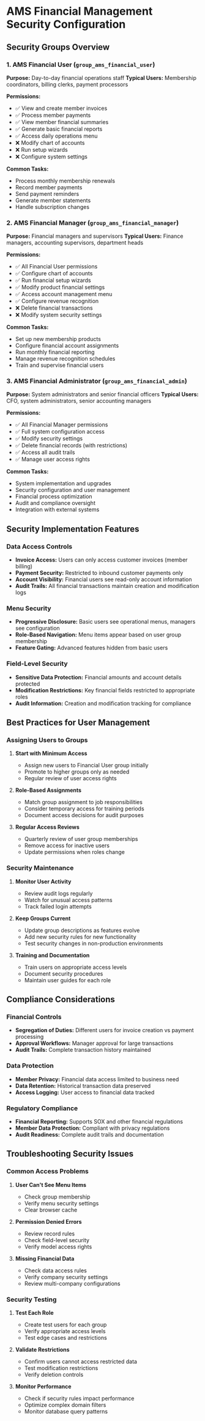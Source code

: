 # AMS Financial Management Security Configuration

## Security Groups Overview

### 1. AMS Financial User (`group_ams_financial_user`)
**Purpose:** Day-to-day financial operations staff
**Typical Users:** Membership coordinators, billing clerks, payment processors

**Permissions:**
- ✅ View and create member invoices
- ✅ Process member payments
- ✅ View member financial summaries
- ✅ Generate basic financial reports
- ✅ Access daily operations menu
- ❌ Modify chart of accounts
- ❌ Run setup wizards
- ❌ Configure system settings

**Common Tasks:**
- Process monthly membership renewals
- Record member payments
- Send payment reminders
- Generate member statements
- Handle subscription changes

### 2. AMS Financial Manager (`group_ams_financial_manager`)
**Purpose:** Financial managers and supervisors
**Typical Users:** Finance managers, accounting supervisors, department heads

**Permissions:**
- ✅ All Financial User permissions
- ✅ Configure chart of accounts
- ✅ Run financial setup wizards
- ✅ Modify product financial settings
- ✅ Access account management menu
- ✅ Configure revenue recognition
- ❌ Delete financial transactions
- ❌ Modify system security settings

**Common Tasks:**
- Set up new membership products
- Configure financial account assignments
- Run monthly financial reporting
- Manage revenue recognition schedules
- Train and supervise financial users

### 3. AMS Financial Administrator (`group_ams_financial_admin`)
**Purpose:** System administrators and senior financial officers
**Typical Users:** CFO, system administrators, senior accounting managers

**Permissions:**
- ✅ All Financial Manager permissions
- ✅ Full system configuration access
- ✅ Modify security settings
- ✅ Delete financial records (with restrictions)
- ✅ Access all audit trails
- ✅ Manage user access rights

**Common Tasks:**
- System implementation and upgrades
- Security configuration and user management
- Financial process optimization
- Audit and compliance oversight
- Integration with external systems

## Security Implementation Features

### Data Access Controls
- **Invoice Access:** Users can only access customer invoices (member billing)
- **Payment Security:** Restricted to inbound customer payments only
- **Account Visibility:** Financial users see read-only account information
- **Audit Trails:** All financial transactions maintain creation and modification logs

### Menu Security
- **Progressive Disclosure:** Basic users see operational menus, managers see configuration
- **Role-Based Navigation:** Menu items appear based on user group membership
- **Feature Gating:** Advanced features hidden from basic users

### Field-Level Security
- **Sensitive Data Protection:** Financial amounts and account details protected
- **Modification Restrictions:** Key financial fields restricted to appropriate roles
- **Audit Information:** Creation and modification tracking for compliance

## Best Practices for User Management

### Assigning Users to Groups

1. **Start with Minimum Access**
   - Assign new users to Financial User group initially
   - Promote to higher groups only as needed
   - Regular review of user access rights

2. **Role-Based Assignments**
   - Match group assignment to job responsibilities
   - Consider temporary access for training periods
   - Document access decisions for audit purposes

3. **Regular Access Reviews**
   - Quarterly review of user group memberships
   - Remove access for inactive users
   - Update permissions when roles change

### Security Maintenance

1. **Monitor User Activity**
   - Review audit logs regularly
   - Watch for unusual access patterns
   - Track failed login attempts

2. **Keep Groups Current**
   - Update group descriptions as features evolve
   - Add new security rules for new functionality
   - Test security changes in non-production environments

3. **Training and Documentation**
   - Train users on appropriate access levels
   - Document security procedures
   - Maintain user guides for each role

## Compliance Considerations

### Financial Controls
- **Segregation of Duties:** Different users for invoice creation vs payment processing
- **Approval Workflows:** Manager approval for large transactions
- **Audit Trails:** Complete transaction history maintained

### Data Protection
- **Member Privacy:** Financial data access limited to business need
- **Data Retention:** Historical transaction data preserved
- **Access Logging:** User access to financial data tracked

### Regulatory Compliance
- **Financial Reporting:** Supports SOX and other financial regulations
- **Member Data Protection:** Compliant with privacy regulations
- **Audit Readiness:** Complete audit trails and documentation

## Troubleshooting Security Issues

### Common Access Problems
1. **User Can't See Menu Items**
   - Check group membership
   - Verify menu security settings
   - Clear browser cache

2. **Permission Denied Errors**
   - Review record rules
   - Check field-level security
   - Verify model access rights

3. **Missing Financial Data**
   - Check data access rules
   - Verify company security settings
   - Review multi-company configurations

### Security Testing
1. **Test Each Role**
   - Create test users for each group
   - Verify appropriate access levels
   - Test edge cases and restrictions

2. **Validate Restrictions**
   - Confirm users cannot access restricted data
   - Test modification restrictions
   - Verify deletion controls

3. **Monitor Performance**
   - Check if security rules impact performance
   - Optimize complex domain filters
   - Monitor database query patterns
